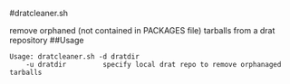 #dratcleaner.sh

remove orphaned (not contained in PACKAGES file) tarballs from a drat repository
##Usage
```
Usage: dratcleaner.sh -d dratdir
    -u dratdir         specify local drat repo to remove orphanaged tarballs
 
```
